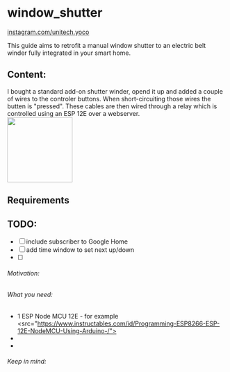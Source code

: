 # window_shutter
[instagram.com/unitech.yoco](www.instagram.com/unitech.yoco)

This guide aims to retrofit a manual window shutter to an electric belt winder fully integrated in your smart home.
## Content:
I bought a standard add-on shutter winder, opend it up and added a couple of wires to the controler buttons. When short-circuiting those wires the butten is "pressed". These cables are then wired through a relay which is controlled using an ESP 12E over a webserver.  
<img src="/images/shutterandesp.png" width="150">  

## Requirements

## 

## TODO:
- [ ] include subscriber to Google Home
- [ ] add time window to set next up/down
- [ ] 

###### Motivation:
###### What you need:
* 1 ESP Node MCU 12E - for example <src="https://www.instructables.com/id/Programming-ESP8266-ESP-12E-NodeMCU-Using-Arduino-/">
* 
* 
###### Keep in mind:
